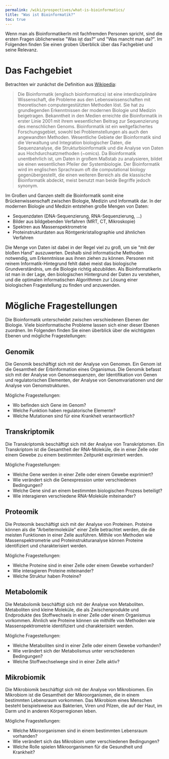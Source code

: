 ```yaml
---
permalink: /wiki/prospectives/what-is-bioinformatics/
title: "Was ist Bioinformatik?"
toc: true
---
```


Wenn man als BioinformatikerIn mit fachfremden Personen spricht, sind die ersten Fragen üblicherweise "Was ist das?" und "Was mancht man da?". Im Folgenden finden Sie einen groben Überblick über das Fachgebiet und seine Relevanz.

# Das Fachgebiet

Betrachten wir zunächst die Definition aus [Wikipedia](https://de.wikipedia.org/wiki/Bioinformatik):
> Die Bioinformatik (englisch bioinformatics) ist eine interdisziplinäre Wissenschaft, die Probleme aus den Lebenswissenschaften mit theoretischen computergestützten Methoden löst. Sie hat zu grundlegenden Erkenntnissen der modernen Biologie und Medizin beigetragen. Bekanntheit in den Medien erreichte die Bioinformatik in erster Linie 2001 mit ihrem wesentlichen Beitrag zur Sequenzierung des menschlichen Genoms.
> Bioinformatik ist ein weitgefächertes Forschungsgebiet, sowohl bei Problemstellungen als auch den angewandten Methoden. Wesentliche Gebiete der Bioinformatik sind die Verwaltung und Integration biologischer Daten, die Sequenzanalyse, die Strukturbioinformatik und die Analyse von Daten aus Hochdurchsatzmethoden (~omics). Da Bioinformatik unentbehrlich ist, um Daten in großem Maßstab zu analysieren, bildet sie einen wesentlichen Pfeiler der Systembiologie.
> Der Bioinformatik wird im englischen Sprachraum oft die computational biology gegenübergestellt, die einen weiteren Bereich als die klassische Bioinformatik abdeckt, meist benutzt man beide Begriffe jedoch synonym.

Im Großen und Ganzen stellt die Bioinformatik somit eine Brückenwissenschaft zwischen Biologie, Medizin und Informatik dar. In der modernen Biologie und Medizin entstehen große Mengen von Daten:

- Sequenzdaten (DNA-Sequenzierung, RNA-Sequenzierung, ...)
- Bilder aus bildgebenden Verfahren (MRT, CT, Mikroskopie)
- Spektren aus Massenspektrometrie
- Proteinstrukturdaten aus Röntgenkristallographie und ähnlichen Verfahren

Die Menge von Daten ist dabei in der Regel viel zu groß, um sie "mit der bloßen Hand" auszuwerten. Deshalb sind informatische Methoden notwendig, um Erkenntnisse aus ihnen ziehen zu können. Personen mit reinem Informatik-Hintegrund fehlt dabei meist das biologische Grundverständnis, um die Biologie richtig abzubilden. 
Als BioinformatikerIn ist man in der Lage, den biologischen Hintergrund der Daten zu verstehen, und die optimalen informatischen Algorithmen zur Lösung einer biologischen Fragestellung zu finden und anzuwenden.

# Mögliche Fragestellungen

Die Bioinformatik unterscheidet zwischen verschiedenen Ebenen der Biologie. Viele bioinformatische Probleme lassen sich einer dieser Ebenen zuordnen. Im Folgenden finden Sie einen überblick über die wichtigsten Ebenen und mögliche Fragestellungen:

## Genomik

Die Genomik beschäftigt sich mit der Analyse von Genomen. Ein Genom ist die Gesamtheit der Erbinformation eines Organismus. Die Genomik befasst sich mit der Analyse von Genomsequenzen, der Identifikation von Genen und regulatorischen Elementen, der Analyse von Genomvariationen und der Analyse von Genomstrukturen.

Mögliche Fragestellungen:
- Wo befinden sich Gene im Genom?
- Welche Funktion haben regulatorische Elemente?
- Welche Mutationen sind für eine Krankheit verantwortlich?

## Transkriptomik

Die Transkriptomik beschäftigt sich mit der Analyse von Transkriptomen. Ein Transkriptom ist die Gesamtheit der RNA-Moleküle, die in einer Zelle oder einem Gewebe zu einem bestimmten Zeitpunkt exprimiert werden.

Mögliche Fragestellungen:
- Welche Gene werden in einer Zelle oder einem Gewebe exprimiert?
- Wie verändert sich die Genexpression unter verschiedenen Bedingungen?
- Welche Gene sind an einem bestimmten biologischen Prozess beteiligt?
- Wie interagieren verschiedene RNA-Moleküle miteinander?

## Proteomik

Die Proteomik beschäftigt sich mit der Analyse von Proteinen. Proteine können als die "Arbeitermoleküle" einer Zelle betrachtet werden, die die meisten Funktionen in einer Zelle ausführen. Mithile von Methoden wie Massenspektrometrie und Proteinstrukturanalyse können Proteine identifiziert und charakterisiert werden.

Mögliche Fragestellungen:
- Welche Proteine sind in einer Zelle oder einem Gewebe vorhanden?
- Wie interagieren Proteine miteinander?
- Welche Struktur haben Proteine?

## Metabolomik

Die Metabolomik beschäftigt sich mit der Analyse von Metaboliten. Metaboliten sind kleine Moleküle, die als Zwischenprodukte und Endprodukte des Stoffwechsels in einer Zelle oder einem Organismus vorkommen. Ähnlich wie Proteine können sie mithilfe von Methoden wie Massenspektrometrie identifiziert und charakterisiert werden.

Mögliche Fragestellungen:
- Welche Metaboliten sind in einer Zelle oder einem Gewebe vorhanden?
- Wie verändert sich der Metabolismus unter verschiedenen Bedingungen?
- Welche Stoffwechselwege sind in einer Zelle aktiv?

## Mikrobiomik

Die Mikrobiomik beschäftigt sich mit der Analyse von Mikrobiomen. Ein Mikrobiom ist die Gesamtheit der Mikroorganismen, die in einem bestimmten Lebensraum vorkommen. Das Mikrobiom eines Menschen besteht beispielsweise aus Bakterien, Viren und Pilzen, die auf der Haut, im Darm und in anderen Körperregionen leben.

Mögliche Fragestellungen:
- Welche Mikroorganismen sind in einem bestimmten Lebensraum vorhanden?
- Wie verändert sich das Mikrobiom unter verschiedenen Bedingungen?
- Welche Rolle spielen Mikroorganismen für die Gesundheit und Krankheit?
